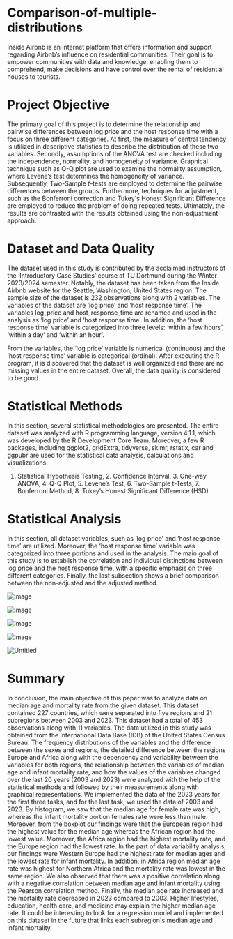 # Comparison-of-multiple-distributions
Inside Airbnb is an internet platform that offers information and support regarding Airbnb’s influence on residential communities. Their goal is to empower communities with data and knowledge, enabling them to comprehend, make decisions and have control over the rental of residential houses to tourists.

# Project Objective
The primary goal of this project is to determine the relationship and pairwise differences between log price and the host response time with a focus on three different categories. At first, the measure of central tendency is utilized in descriptive statistics to describe the distribution of these two variables. Secondly, assumptions of the ANOVA test are checked including the independence, normality, and homogeneity of variance. Graphical technique such as Q-Q plot are used to examine the normality assumption, where Levene’s test determines the homogeneity of variance. Subsequently, Two-Sample $t$-tests are employed to determine the pairwise differences between the groups. Furthermore, techniques for adjustment, such as the Bonferroni correction and Tukey's Honest Significant Difference are employed to reduce the problem of doing repeated tests. Ultimately, the results are contrasted with the results obtained using the non-adjustment approach.

# Dataset and Data Quality
The dataset used in this study is contributed by the acclaimed instructors of the ‘Introductory Case Studies’ course at TU Dortmund during the Winter 2023/2024 semester. Notably, the dataset has been taken from the Inside Airbnb website for the Seattle, Washington, United States region. The sample size of the dataset is 232 observations along with 2 variables. The variables of the dataset are ‘log price’ and ‘host response time’. The variables log_price and host_response_time are renamed and used in the analysis as ‘log price’ and ‘host response time’. In addition, the ‘host response time’ variable is categorized into three levels: ‘within a few hours’, ‘within a day’ and ‘within an hour’. 

From the variables, the ‘log price’ variable is numerical (continuous) and the ‘host response time’ variable is categorical (ordinal). After executing the R program, it is discovered that the dataset is well organized and there are no missing values in the entire dataset. Overall, the data quality is considered to be good.

# Statistical Methods
In this section, several statistical methodologies are presented. The entire dataset was analyzed with R programming language, version 4.1.1, which was developed by the R Development Core Team. Moreover, a few R packages, including ggplot2, gridExtra, tidyverse, skimr, rstatix, car and ggpubr are used for the statistical data analysis, calculations and visualizations.
1.  Statistical Hypothesis Testing, 2. Confidence Interval, 3. One-way ANOVA, 4. Q-Q Plot, 5. Levene’s Test, 6. Two-Sample t-Tests, 7. Bonferroni Method, 8. Tukey’s Honest Significant Difference (HSD)

# Statistical Analysis
In this section, all dataset variables, such as ‘log price’ and ‘host response time’ are utilized. Moreover, the ‘host response time’ variable was categorized into three portions and used in the analysis. The main goal of this study is to establish the correlation and individual distinctions between log price and the host response time, with a specific emphasis on three different categories. Finally, the last subsection shows a brief comparison between the non-adjusted and the adjusted method.

![image](https://github.com/jishan900/Comparison-of-multiple-distributions/assets/32738421/08bbd2ad-3087-46a5-8ce2-d499fe2f8cfa)

![image](https://github.com/jishan900/Comparison-of-multiple-distributions/assets/32738421/f8ae1818-6274-481b-bc70-aa75eb4e72f1)

![image](https://github.com/jishan900/Comparison-of-multiple-distributions/assets/32738421/7dd953bf-4906-4f14-8a08-22cfe61d26f0)

![image](https://github.com/jishan900/Comparison-of-multiple-distributions/assets/32738421/122d6975-e403-44be-9c5f-9aaa9927bfd4)

![Untitled](https://github.com/jishan900/Descriptive-analysis-of-demographic-data-using-the-U.S.-Census-Bureau-dataset/assets/32738421/48aa4675-0e7a-4f03-ab49-3b0d4924ecfb)

# Summary 
In conclusion, the main objective of this paper was to analyze data on median age and mortality rate from the given dataset. This dataset contained 227 countries, which were separated into five regions and 21 subregions between 2003 and 2023. This dataset had a total of 453 observations along with 11 variables. The data utilized in this study was obtained from the International Data Base (IDB) of the United States Census Bureau. The frequency distributions of the variables and the difference between the sexes and regions, the detailed difference between the regions Europe and Africa along with the dependency and variability between the variables for both regions, the relationship between the variables of median age and infant mortality rate, and how the values of the variables changed over the last 20 years (2003 and 2023) were analyzed with the help of the statistical methods and followed by their measurements along with graphical representations. We implemented the data of the 2023 years for the first three tasks, and for the last task, we used the data of 2003 and 2023. By histogram, we saw that the median age for female rate was high, whereas the infant mortality portion females rate were less than male. Moreover, from the boxplot our findings were that the European region had the highest value for the median age whereas the African region had the lowest value. Moreover, the Africa region had the highest mortality rate, and the Europe region had the lowest rate. In the part of data variability analysis, our findings were Western Europe had the highest rate for median ages and the lowest rate for infant mortality. In addition, in Africa region median age rate was highest for Northern Africa and the mortality rate was lowest in the same region. We also observed that there was a positive correlation along with a negative correlation between median age and infant mortality using the Pearson correlation method. Finally, the median age rate increased and the mortality rate decreased in 2023 compared to 2003. Higher lifestyles, education, health care, and medicine may explain the higher median age rate. It could be interesting to look for a regression model and implemented on this dataset in the future that links each subregion's median age and infant mortality.
